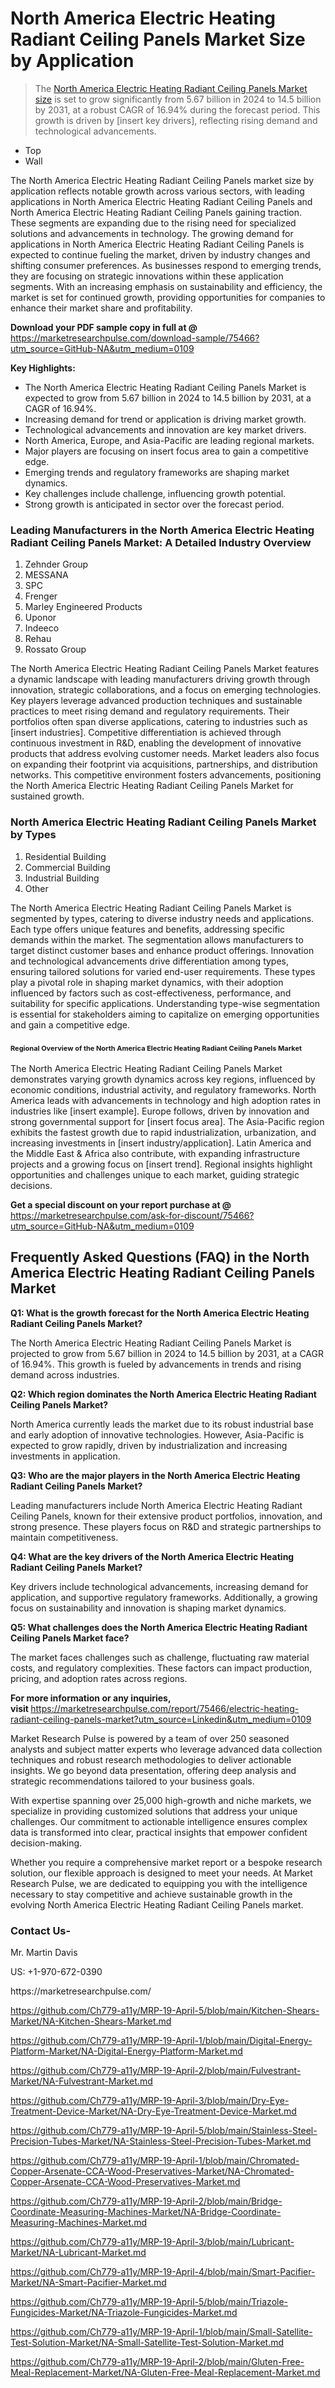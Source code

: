 <h1>North America Electric Heating Radiant Ceiling Panels Market&nbsp;Size by Application</h1><blockquote><p>The <a href="https://marketresearchpulse.com/download-sample/75466?utm_source=GitHub-NA&amp;utm_medium=0109">North America Electric Heating Radiant Ceiling Panels Market size</a> is set to grow significantly from 5.67 billion in 2024 to 14.5 billion by 2031, at a robust CAGR of 16.94% during the forecast period. This growth is driven by [insert key drivers], reflecting rising demand and technological advancements.</p></blockquote><ul><li>Top<li> Wall</li></ul><p>The North America Electric Heating Radiant Ceiling Panels market size by application reflects notable growth across various sectors, with leading applications in North America Electric Heating Radiant Ceiling Panels and North America Electric Heating Radiant Ceiling Panels gaining traction. These segments are expanding due to the rising need for specialized solutions and advancements in technology. The growing demand for applications in North America Electric Heating Radiant Ceiling Panels is expected to continue fueling the market, driven by industry changes and shifting consumer preferences. As businesses respond to emerging trends, they are focusing on strategic innovations within these application segments. With an increasing emphasis on sustainability and efficiency, the market is set for continued growth, providing opportunities for companies to enhance their market share and profitability.</p><p><strong>Download your PDF sample copy in full at @ </strong><a href="https://marketresearchpulse.com/download-sample/75466?utm_source=GitHub-NA&amp;utm_medium=0109">https://marketresearchpulse.com/download-sample/75466?utm_source=GitHub-NA&amp;utm_medium=0109</a></p><p><strong>Key Highlights: </strong></p><ul><li>The North America Electric Heating Radiant Ceiling Panels Market is expected to grow from 5.67 billion in 2024 to 14.5 billion by 2031, at a CAGR of 16.94%.</li><li>Increasing demand for trend or application is driving market growth.</li><li>Technological advancements and innovation are key market drivers.</li><li>North America, Europe, and Asia-Pacific are leading regional markets.</li><li>Major players are focusing on insert focus area to gain a competitive edge.</li><li>Emerging trends and regulatory frameworks are shaping market dynamics.</li><li>Key challenges include challenge, influencing growth potential.</li><li>Strong growth is anticipated in sector over the forecast period.</li></ul><h3>Leading Manufacturers in the North America Electric Heating Radiant Ceiling Panels Market: A Detailed Industry Overview</h3><ol><li>Zehnder Group</li><li>MESSANA</li><li>SPC</li><li>Frenger</li><li>Marley Engineered Products</li><li>Uponor</li><li>Indeeco</li><li>Rehau</li><li>Rossato Group</li></ol><div class="flex max-w-full flex-col flex-grow"><div class="min-h-8 text-message flex w-full flex-col items-end gap-2 whitespace-normal break-words [.text-message+&amp;]:mt-5" dir="auto" data-message-author-role="assistant" data-message-id="fd8432e4-4910-450d-b182-61b7bfb0a01f" data-message-model-slug="gpt-4o"><div class="flex w-full flex-col gap-1 empty:hidden first:pt-[3px]"><div class="markdown prose w-full break-words dark:prose-invert light"><p>The North America Electric Heating Radiant Ceiling Panels Market features a dynamic landscape with leading manufacturers driving growth through innovation, strategic collaborations, and a focus on emerging technologies. Key players leverage advanced production techniques and sustainable practices to meet rising demand and regulatory requirements. Their portfolios often span diverse applications, catering to industries such as [insert industries]. Competitive differentiation is achieved through continuous investment in R&amp;D, enabling the development of innovative products that address evolving customer needs. Market leaders also focus on expanding their footprint via acquisitions, partnerships, and distribution networks. This competitive environment fosters advancements, positioning the North America Electric Heating Radiant Ceiling Panels Market for sustained growth.</p></div></div></div></div><h3>North America Electric Heating Radiant Ceiling Panels Market by Types</h3><ol><li>Residential Building<li> Commercial Building<li> Industrial Building<li> Other</li></ol><div class="flex max-w-full flex-col flex-grow"><div class="min-h-8 text-message flex w-full flex-col items-end gap-2 whitespace-normal break-words [.text-message+&amp;]:mt-5" dir="auto" data-message-author-role="assistant" data-message-id="084470be-0bb7-4664-bddf-5156b4f41249" data-message-model-slug="gpt-4o-mini"><div class="flex w-full flex-col gap-1 empty:hidden first:pt-[3px]"><div class="markdown prose w-full break-words dark:prose-invert light"><p>The North America Electric Heating Radiant Ceiling Panels Market is segmented by types, catering to diverse industry needs and applications. Each type offers unique features and benefits, addressing specific demands within the market. The segmentation allows manufacturers to target distinct customer bases and enhance product offerings. Innovation and technological advancements drive differentiation among types, ensuring tailored solutions for varied end-user requirements. These types play a pivotal role in shaping market dynamics, with their adoption influenced by factors such as cost-effectiveness, performance, and suitability for specific applications. Understanding type-wise segmentation is essential for stakeholders aiming to capitalize on emerging opportunities and gain a competitive edge.</p></div></div></div></div><h3><span style="font-size: 11px;">Regional Overview of the North America Electric Heating Radiant Ceiling Panels Market</span></h3><div class="flex max-w-full flex-col flex-grow"><div class="min-h-8 text-message flex w-full flex-col items-end gap-2 whitespace-normal break-words [.text-message+&amp;]:mt-5" dir="auto" data-message-author-role="assistant" data-message-id="e9038762-ce64-4e30-91c9-9bd413514231" data-message-model-slug="gpt-4o-mini"><div class="flex w-full flex-col gap-1 empty:hidden first:pt-[3px]"><div class="markdown prose w-full break-words dark:prose-invert light"><p>The North America Electric Heating Radiant Ceiling Panels Market demonstrates varying growth dynamics across key regions, influenced by economic conditions, industrial activity, and regulatory frameworks. North America leads with advancements in technology and high adoption rates in industries like [insert example]. Europe follows, driven by innovation and strong governmental support for [insert focus area]. The Asia-Pacific region exhibits the fastest growth due to rapid industrialization, urbanization, and increasing investments in [insert industry/application]. Latin America and the Middle East &amp; Africa also contribute, with expanding infrastructure projects and a growing focus on [insert trend]. Regional insights highlight opportunities and challenges unique to each market, guiding strategic decisions.</p></div></div></div></div><p><strong>Get a special discount on your report purchase at @ </strong><a href="https://marketresearchpulse.com/ask-for-discount/75466?utm_source=GitHub-NA&amp;utm_medium=0109">https://marketresearchpulse.com/ask-for-discount/75466?utm_source=GitHub-NA&amp;utm_medium=0109</a></p><h2>Frequently Asked Questions (FAQ) in the North America Electric Heating Radiant Ceiling Panels Market</h2><p><strong>Q1: What is the growth forecast for the North America Electric Heating Radiant Ceiling Panels Market?</strong></p><p>The North America Electric Heating Radiant Ceiling Panels Market is projected to grow from 5.67 billion in 2024 to 14.5 billion by 2031, at a CAGR of 16.94%. This growth is fueled by advancements in trends and rising demand across industries.</p><p><strong>Q2: Which region dominates the North America Electric Heating Radiant Ceiling Panels Market?</strong></p><p>North America currently leads the market due to its robust industrial base and early adoption of innovative technologies. However, Asia-Pacific is expected to grow rapidly, driven by industrialization and increasing investments in application.</p><p><strong>Q3: Who are the major players in the North America Electric Heating Radiant Ceiling Panels Market?</strong></p><p>Leading manufacturers include North America Electric Heating Radiant Ceiling Panels, known for their extensive product portfolios, innovation, and strong presence. These players focus on R&amp;D and strategic partnerships to maintain competitiveness.</p><p><strong>Q4: What are the key drivers of the North America Electric Heating Radiant Ceiling Panels Market?</strong></p><p>Key drivers include technological advancements, increasing demand for application, and supportive regulatory frameworks. Additionally, a growing focus on sustainability and innovation is shaping market dynamics.</p><p><strong>Q5: What challenges does the North America Electric Heating Radiant Ceiling Panels Market face?</strong></p><p>The market faces challenges such as challenge, fluctuating raw material costs, and regulatory complexities. These factors can impact production, pricing, and adoption rates across regions.</p><p><strong>For more information or any inquiries, visit&nbsp;</strong><a href="https://marketresearchpulse.com/report/75466/electric-heating-radiant-ceiling-panels-market?utm_source=Linkedin&utm_medium=0109">https://marketresearchpulse.com/report/75466/electric-heating-radiant-ceiling-panels-market?utm_source=Linkedin&utm_medium=0109</a></p><p>Market Research Pulse is powered by a team of over 250 seasoned analysts and subject matter experts who leverage advanced data collection techniques and robust research methodologies to deliver actionable insights. We go beyond data presentation, offering deep analysis and strategic recommendations tailored to your business goals.</p><p>With expertise spanning over 25,000 high-growth and niche markets, we specialize in providing customized solutions that address your unique challenges. Our commitment to actionable intelligence ensures complex data is transformed into clear, practical insights that empower confident decision-making.</p><p>Whether you require a comprehensive market report or a bespoke research solution, our flexible approach is designed to meet your needs. At Market Research Pulse, we are dedicated to equipping you with the intelligence necessary to stay competitive and achieve sustainable growth in the evolving North America Electric Heating Radiant Ceiling Panels market.</p><h3><strong>Contact Us-</strong></h3><p>Mr. Martin Davis</p><p>US: +1-970-672-0390</p><p>https://marketresearchpulse.com/</p><p><a href="https://github.com/Ch779-a11y/MRP-19-April-5/blob/main/Kitchen-Shears-Market/NA-Kitchen-Shears-Market.md">https://github.com/Ch779-a11y/MRP-19-April-5/blob/main/Kitchen-Shears-Market/NA-Kitchen-Shears-Market.md</a></p><p><a href="https://github.com/Ch779-a11y/MRP-19-April-1/blob/main/Digital-Energy-Platform-Market/NA-Digital-Energy-Platform-Market.md">https://github.com/Ch779-a11y/MRP-19-April-1/blob/main/Digital-Energy-Platform-Market/NA-Digital-Energy-Platform-Market.md</a></p><p><a href="https://github.com/Ch779-a11y/MRP-19-April-2/blob/main/Fulvestrant-Market/NA-Fulvestrant-Market.md">https://github.com/Ch779-a11y/MRP-19-April-2/blob/main/Fulvestrant-Market/NA-Fulvestrant-Market.md</a></p><p><a href="https://github.com/Ch779-a11y/MRP-19-April-3/blob/main/Dry-Eye-Treatment-Device-Market/NA-Dry-Eye-Treatment-Device-Market.md">https://github.com/Ch779-a11y/MRP-19-April-3/blob/main/Dry-Eye-Treatment-Device-Market/NA-Dry-Eye-Treatment-Device-Market.md</a></p><p><a href="https://github.com/Ch779-a11y/MRP-19-April-5/blob/main/Stainless-Steel-Precision-Tubes-Market/NA-Stainless-Steel-Precision-Tubes-Market.md">https://github.com/Ch779-a11y/MRP-19-April-5/blob/main/Stainless-Steel-Precision-Tubes-Market/NA-Stainless-Steel-Precision-Tubes-Market.md</a></p><p><a href="https://github.com/Ch779-a11y/MRP-19-April-1/blob/main/Chromated-Copper-Arsenate-CCA-Wood-Preservatives-Market/NA-Chromated-Copper-Arsenate-CCA-Wood-Preservatives-Market.md">https://github.com/Ch779-a11y/MRP-19-April-1/blob/main/Chromated-Copper-Arsenate-CCA-Wood-Preservatives-Market/NA-Chromated-Copper-Arsenate-CCA-Wood-Preservatives-Market.md</a></p><p><a href="https://github.com/Ch779-a11y/MRP-19-April-2/blob/main/Bridge-Coordinate-Measuring-Machines-Market/NA-Bridge-Coordinate-Measuring-Machines-Market.md">https://github.com/Ch779-a11y/MRP-19-April-2/blob/main/Bridge-Coordinate-Measuring-Machines-Market/NA-Bridge-Coordinate-Measuring-Machines-Market.md</a></p><p><a href="https://github.com/Ch779-a11y/MRP-19-April-3/blob/main/Lubricant-Market/NA-Lubricant-Market.md">https://github.com/Ch779-a11y/MRP-19-April-3/blob/main/Lubricant-Market/NA-Lubricant-Market.md</a></p><p><a href="https://github.com/Ch779-a11y/MRP-19-April-4/blob/main/Smart-Pacifier-Market/NA-Smart-Pacifier-Market.md">https://github.com/Ch779-a11y/MRP-19-April-4/blob/main/Smart-Pacifier-Market/NA-Smart-Pacifier-Market.md</a></p><p><a href="https://github.com/Ch779-a11y/MRP-19-April-5/blob/main/Triazole-Fungicides-Market/NA-Triazole-Fungicides-Market.md">https://github.com/Ch779-a11y/MRP-19-April-5/blob/main/Triazole-Fungicides-Market/NA-Triazole-Fungicides-Market.md</a></p><p><a href="https://github.com/Ch779-a11y/MRP-19-April-1/blob/main/Small-Satellite-Test-Solution-Market/NA-Small-Satellite-Test-Solution-Market.md">https://github.com/Ch779-a11y/MRP-19-April-1/blob/main/Small-Satellite-Test-Solution-Market/NA-Small-Satellite-Test-Solution-Market.md</a></p><p><a href="https://github.com/Ch779-a11y/MRP-19-April-2/blob/main/Gluten-Free-Meal-Replacement-Market/NA-Gluten-Free-Meal-Replacement-Market.md">https://github.com/Ch779-a11y/MRP-19-April-2/blob/main/Gluten-Free-Meal-Replacement-Market/NA-Gluten-Free-Meal-Replacement-Market.md</a></p>
